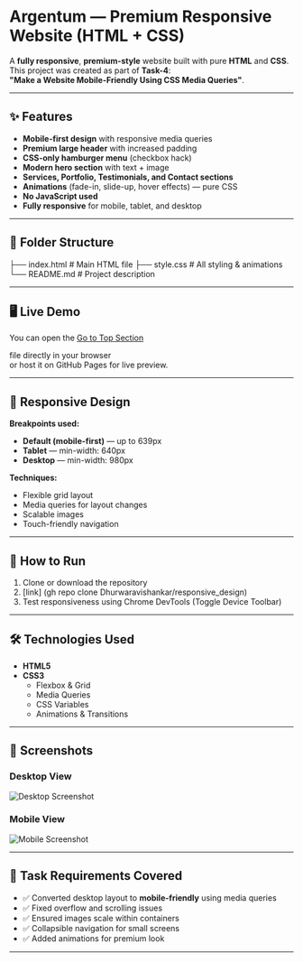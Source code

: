 # Argentum — Premium Responsive Website (HTML + CSS)

A **fully responsive**, **premium-style** website built with pure **HTML** and **CSS**.  
This project was created as part of **Task-4**:  
**"Make a Website Mobile-Friendly Using CSS Media Queries"**.

---

## ✨ Features
- **Mobile-first design** with responsive media queries
- **Premium large header** with increased padding
- **CSS-only hamburger menu** (checkbox hack)
- **Modern hero section** with text + image
- **Services, Portfolio, Testimonials, and Contact sections**
- **Animations** (fade-in, slide-up, hover effects) — pure CSS
- **No JavaScript used**
- **Fully responsive** for mobile, tablet, and desktop

---

## 📂 Folder Structure
├── index.html # Main HTML file
├── style.css # All styling & animations
└── README.md # Project description



---

## 🖥 Live Demo
You can open the
[Go to Top Section](http://127.0.0.1:5500/index.html#top)

 file directly in your browser  
or host it on GitHub Pages for live preview.

---

## 📱 Responsive Design
**Breakpoints used:**
- **Default (mobile-first)** — up to 639px
- **Tablet** — min-width: 640px
- **Desktop** — min-width: 980px

**Techniques:**
- Flexible grid layout
- Media queries for layout changes
- Scalable images
- Touch-friendly navigation

---

## 🚀 How to Run
1. Clone or download the repository
2. [link] (gh repo clone Dhurwaravishankar/responsive_design)
3. Test responsiveness using Chrome DevTools (Toggle Device Toolbar)

---

## 🛠 Technologies Used
- **HTML5**
- **CSS3**
  - Flexbox & Grid
  - Media Queries
  - CSS Variables
  - Animations & Transitions

---

## 📸 Screenshots
### Desktop View
![Desktop Screenshot](https://via.placeholder.com/1000x600)

### Mobile View
![Mobile Screenshot](https://via.placeholder.com/400x700)

---

## 📌 Task Requirements Covered
- ✅ Converted desktop layout to **mobile-friendly** using media queries
- ✅ Fixed overflow and scrolling issues
- ✅ Ensured images scale within containers
- ✅ Collapsible navigation for small screens
- ✅ Added animations for premium look

---
